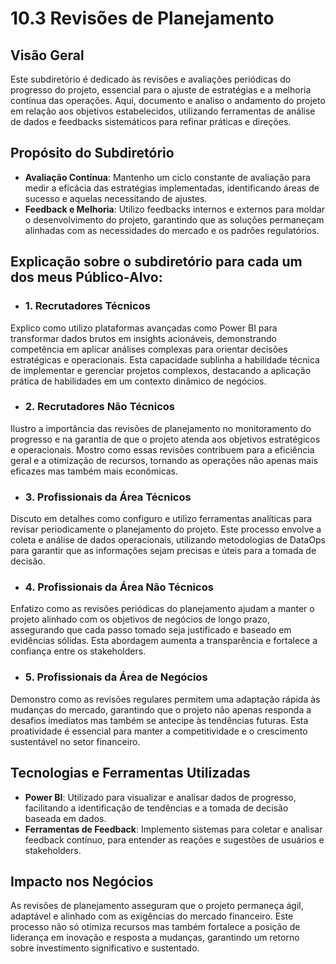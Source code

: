 # 10.3 Revisões de Planejamento

## Visão Geral

Este subdiretório é dedicado às revisões e avaliações periódicas do progresso do projeto, essencial para o ajuste de estratégias e a melhoria contínua das operações. Aqui, documento e analiso o andamento do projeto em relação aos objetivos estabelecidos, utilizando ferramentas de análise de dados e feedbacks sistemáticos para refinar práticas e direções.

## Propósito do Subdiretório

  - **Avaliação Contínua**: Mantenho um ciclo constante de avaliação para medir a eficácia das estratégias implementadas, identificando áreas de sucesso e aquelas necessitando de ajustes.
  - **Feedback e Melhoria**: Utilizo feedbacks internos e externos para moldar o desenvolvimento do projeto, garantindo que as soluções permaneçam alinhadas com as necessidades do mercado e os padrões regulatórios.

## Explicação sobre o subdiretório para cada um dos meus Público-Alvo:

  - ### 1. Recrutadores Técnicos
Explico como utilizo plataformas avançadas como Power BI para transformar dados brutos em insights acionáveis, demonstrando competência em aplicar análises complexas para orientar decisões estratégicas e operacionais. Esta capacidade sublinha a habilidade técnica de implementar e gerenciar projetos complexos, destacando a aplicação prática de habilidades em um contexto dinâmico de negócios.

  - ### 2. Recrutadores Não Técnicos
Ilustro a importância das revisões de planejamento no monitoramento do progresso e na garantia de que o projeto atenda aos objetivos estratégicos e operacionais. Mostro como essas revisões contribuem para a eficiência geral e a otimização de recursos, tornando as operações não apenas mais eficazes mas também mais econômicas.

  - ### 3. Profissionais da Área Técnicos
Discuto em detalhes como configuro e utilizo ferramentas analíticas para revisar periodicamente o planejamento do projeto. Este processo envolve a coleta e análise de dados operacionais, utilizando metodologias de DataOps para garantir que as informações sejam precisas e úteis para a tomada de decisão.

  - ### 4. Profissionais da Área Não Técnicos
Enfatizo como as revisões periódicas do planejamento ajudam a manter o projeto alinhado com os objetivos de negócios de longo prazo, assegurando que cada passo tomado seja justificado e baseado em evidências sólidas. Esta abordagem aumenta a transparência e fortalece a confiança entre os stakeholders.

  - ### 5. Profissionais da Área de Negócios
Demonstro como as revisões regulares permitem uma adaptação rápida às mudanças do mercado, garantindo que o projeto não apenas responda a desafios imediatos mas também se antecipe às tendências futuras. Esta proatividade é essencial para manter a competitividade e o crescimento sustentável no setor financeiro.

## Tecnologias e Ferramentas Utilizadas

  - **Power BI**: Utilizado para visualizar e analisar dados de progresso, facilitando a identificação de tendências e a tomada de decisão baseada em dados.
  - **Ferramentas de Feedback**: Implemento sistemas para coletar e analisar feedback contínuo, para entender as reações e sugestões de usuários e stakeholders.

## Impacto nos Negócios

As revisões de planejamento asseguram que o projeto permaneça ágil, adaptável e alinhado com as exigências do mercado financeiro. Este processo não só otimiza recursos mas também fortalece a posição de liderança em inovação e resposta a mudanças, garantindo um retorno sobre investimento significativo e sustentado.
